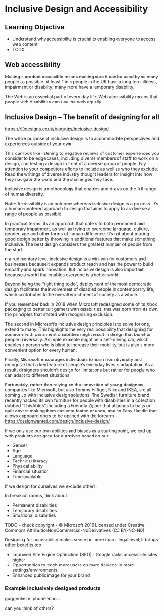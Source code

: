 # Inclusive Design and Accessibility

## Learning Objective
* Understand why accessibility is crucial to enabling everyone to access web content
* TODO


## Web accessibility
Making a product accessible means making sure it can be used by as many people as possible. At least 1 in 5 people in the UK have a long term illness, impairment or disability; many more have a temporary disability.

The Web is an essential part of every day life. Web accessibility means that people with disabilities can use the web equally. 

## Inclusive Design – The benefit of designing for all

https://99designs.co.uk/blog/tips/inclusive-design/

The whole purpose of inclusive design is to accommodate perspectives and experiences outside of your own

This can look like listening to negative reviews of customer experiences you consider to be edge cases, including diverse members of staff to work on a design, and testing a design in front of a diverse group of people. Pay attention to your competitors efforts to include as well as who they exclude. Read the writings of diverse industry thought leaders for insight into how they navigate the world and the challenges they face.

Inclusive design is a methodology that enables and draws on the full range of human diversity.

Note: Accessibility is an outcome whereas inclusive design is a process. It’s a human-centered approach to design that aims to apply to as diverse a range of people as possible. 

In practical terms, it’s an approach that caters to both permanent and temporary impairment, as well as trying to overcome language, culture, gender, age and other forms of human difference. It’s not about making good design better by throwing in additional features that make something inclusive. The best design considers the greatest number of people from the start. 

n a rudimentary level, inclusive design is a win-win for customers and businesses because it expands product reach and has the power to build empathy and spark innovation. But inclusive design is also important because a world that enables everyone is a better world. 

Beyond being the “right thing to do”, deployment of the most democratic design facilitates the involvement of disabled people in contemporary life, which contributes to the overall enrichment of society as a whole. 

If you remember back in 2018 when Microsoft redesigned some of its Xbox packaging to better suit gamers with disabilities, this was born from its own trio principles that started with recognising exclusion.

The second in Microsoft’s inclusive design principles is to solve for one, extend to many. This highlights the very real possibility that designing for someone with permanent disabilities might result in design that benefits people universally. A simple example might be a self-driving car, which enables a person who is blind to increase their mobility, but is also a more convenient option for every human.

Finally, Microsoft encourages individuals to learn from diversity and recognize that a key feature of people’s everyday lives is adaptation. As a result, designers shouldn’t design for limitations but rather for people who can adapt to different situations. 

Fortunately, rather than relying on the innovation of young designers, companies like Microsoft, but also Tommy Hilfiger, Nike and IKEA, are all coming up with inclusive design solutions. The Swedish furniture brand recently hacked its own furniture for people with disabilities in a collection dubbed “ThisAbles”, including a Friendly Zipper that attaches to bags or quilt covers making them easier to fasten or undo, and an Easy Handle that allows cupboard doors to be opened with the forearm - https://designwanted.com/design/inclusive-design/


If we only use our own abilities and biases as a starting point, we end up with products designed for ourselves based on our:
* Gender
* Age
* Language
* Technical literacy
* Physical ability
* Financial situation
* Time available

If we design for ourselves we exclude others.

In breakout rooms, think about 
* Permanent disabilities
* Temporary disabilities
* Situational disabilities

TODO - check copyright - © Microsoft 2016 Licensed under Creative Commons AttributionNonCommercial-NoDerivatives (CC BY-NC-ND)

Designing for accessibility makes sense on more than a legal level; it brings other benefits too 
* Improved Site Engine Optimation (SEO) - Google ranks accessibile sites higher
* Opportunities to reach more users on more devices, in more settings/environments
* Enhanced public image for your brand

### Example inclusively designed products
guggenheim
iphone
echo
...

can you think of others?






